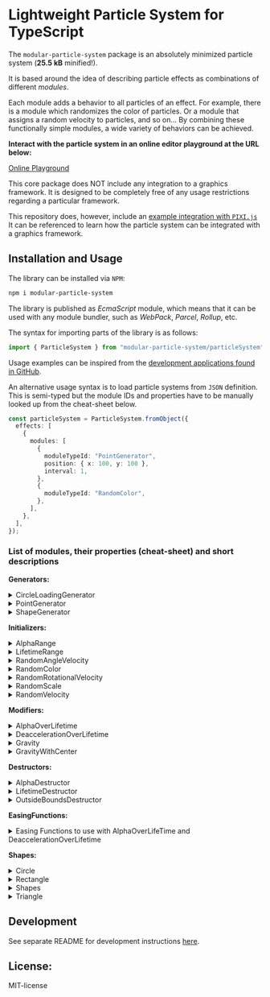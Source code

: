 <!---
This README is displayed in the front page of GitHub page
--->

# Lightweight Particle System for TypeScript

The `modular-particle-system` package is an absolutely minimized particle system (**25.5 kB** minified!).

It is based around the idea of describing particle effects as combinations of different _modules_.

Each module adds a behavior to all particles of an effect.
For example, there is a module which randomizes the color of particles.
Or a module that assigns a random velocity to particles, and so on...
By combining these functionally simple modules, a wide variety of behaviors can be achieved.

**Interact with the particle system in an online editor playground at the URL below:**

[Online Playground](https://risto-paasivirta.github.io/ParticleSystem/)

This core package does NOT include any integration to a graphics framework.
It is designed to be completely free of any usage restrictions regarding a particular framework.

This repository does, however, include an [example integration with `PIXI.js`](https://github.com/Risto-Paasivirta/ParticleSystem/tree/master/playground/apps/helpers/renderer/renderer.ts)
It can be referenced to learn how the particle system can be integrated with a graphics framework.

## Installation and Usage

The library can be installed via `NPM`:

```bash
npm i modular-particle-system
```

The library is published as _EcmaScript_ module, which means that it can be used with any module bundler, such as _WebPack_, _Parcel_, _Rollup_, etc.

The syntax for importing parts of the library is as follows:

```js
import { ParticleSystem } from "modular-particle-system/particleSystem";
```

Usage examples can be inspired from the [development applications found in GitHub](https://github.com/Risto-Paasivirta/ParticleSystem/tree/master/playground/apps).

An alternative usage syntax is to load particle systems from `JSON` definition.
This is semi-typed but the module IDs and properties have to be manually looked up from the cheat-sheet below.

```ts
const particleSystem = ParticleSystem.fromObject({
  effects: [
    {
      modules: [
        {
          moduleTypeId: "PointGenerator",
          position: { x: 100, y: 100 },
          interval: 1,
        },
        {
          moduleTypeId: "RandomColor",
        },
      ],
    },
  ],
});
```

### List of modules, their properties (cheat-sheet) and short descriptions

**Generators:**

<details><summary>CircleLoadingGenerator</summary>

- `interval: number`
- `bursts: Burst[]`
- `center: Position`
- `radius: number`
- `nextParticleAngle: number`
- `angleStep: number`  
  Generates particles in a way like loading animation. The particles move along the circumference of the circle. Interval of generating particles, position and radius of circle, the angle between the particles and anglestep can be changed with given properties above.

</details>

<details><summary>PointGenerator</summary>

- `interval: number`
- `bursts: Burst[]`
- `position: Position`  
  Generates particles from a single point. Interval and position of PointGenerator can be changed with given properties above

</details>

<details><summary>ShapeGenerator</summary>

- `interval: number`
- `bursts: Burst[]`
- `shape: Shape`
- `edgesOnly: Boolean`
Generates particles inside a chosen shape. Interval generating particles and shape of ShapeGenerator can be changed with given properties above. The shape affects the shape of the region in which the particles can be generated.
</details>

**Initializers:**

<details><summary>AlphaRange</summary>

- `min: number`
- `max: number`  
  Gives random degree of transparency between given min and max values.

</details>

<details><summary>LifetimeRange</summary>

- `min: number`
- `max: number`  
  Gives random lifetime range between min and max values as seconds.

</details>

<details><summary>RandomAngleVelocity</summary>

- `min: number`
- `max: number`  
  Gives random angle to velocity. Do not use with RandomVelocity.

</details>

<details><summary>RandomColor</summary>

- `palette: Color[]`  
  Gives random color between given RGB values in matrix.

</details>

<details><summary>RandomRotationalVelocity</summary>

- `min: number`
- `max: number`  
  Gives random rotational spinning velocity between given min and max values. Units are radians/second.

</details>

<details><summary>RandomScale</summary>

- `min: number`
- `max: number`  
  Scales size of particles between given min and max values.

</details>

<details><summary>RandomVelocity</summary>

- `randomX: Range`
- `randomY: Range`  
  Gives velocity between given values. The values are divided into minimum and maximum values in the x and y directions. Do not use with RandomAngleVelocity.

</details>

**Modifiers:**

<details><summary>AlphaOverLifetime</summary>

- `easing: EasingFunction`  
  Changes how transparency changes, for example fading or blinking animation.

</details>

<details><summary>DeaccelerationOverLifetime</summary>

- `easing: EasingFunction`  
  Decreases velocity of a particle over its lifetime.

</details>

<details><summary>Gravity</summary>

- `strength: number`  
  Gives one way gravity to particles.

</details>

<details><summary>GravityWithCenter</summary>

- `strength: number`
- `center: position`
- `maxPullStrengthDistance: number`
- `maxPullStrengthMultiplier: number`
- `minPullStrengthDistance: number`
- `minPullStrengthMultipler: number`  
  Gives planetary gravitation to particles based on given values.

</details>

**Destructors:**

<details><summary>AlphaDestructor</summary>

Destroys particles which alpha value is less or equal to zero.

</details>

<details><summary>LifetimeDestructor</summary>

Destroys particles which lifetime value is more or equal to particle lifetime.

</details>

<details><summary>OutsideBoundsDestructor</summary>

- `bounds: Shape`  
  Destroys particles when they are positioned outside a shape.

</details>

**EasingFunctions:**

<details><summary>Easing Functions to use with AlphaOverLifeTime and DeaccelerationOverLifetime </summary>

- `easing: linear`
- `easing: easeOutSine`
- `easing: easeOutCubic`
- `easing: easeOutExpo`
- `easing: easeOutCirc`
- `easing: easeOutBack`  
- `easing: easeElastic`
  These are based on mathematical formulas that can be used to fade the color of the particles and slow down the speed of the particles, for example. EasingFunctions can be used with AlphaoverLifeTime and DeaacelerationOverLifetime.

</details>

**Shapes:**

<details><summary>Circle</summary>

- `type: circle`  
- `center: position`  
- `radius: number`  
  Sets area as circle. Can be used with ShapeGenerator and OutsideBoundsDestructor.

</details>

<details><summary>Rectangle</summary>

- `type: rectangle`  
- `v1: position`  
- `v2: position`  
  Sets area as rectangle. Can be used with ShapeGenerator and OutsideBoundsDestructor. V1 postion is parallel to the x-axis. V2 is parallel to the y-axis. 

</details>

<details><summary>Shapes</summary>

  Uses circle, rectangle and triangle for creating shape.

</details>

<details><summary>Triangle</summary>

- `type: triangle`  
- `v1: position`  
- `v2: position`  
- `v3: position`  
  Sets area as triangle. Can be used with ShapeGenerator and OutsideBoundsDestructor. V1, V2 and V3 set the points of the corners of the triangle

</details>

## Development

See separate README for development instructions [here](https://github.com/Risto-Paasivirta/ParticleSystem/blob/master/README-dev.md).

## License:

MIT-license
